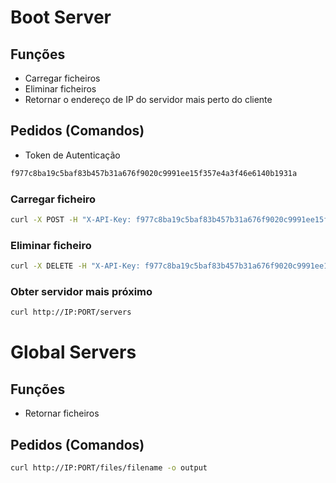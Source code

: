 # Boot Server
## Funções
- Carregar ficheiros
- Eliminar ficheiros
- Retornar o endereço de IP do servidor mais perto do cliente

## Pedidos (Comandos)
- Token de Autenticação 
```bash
f977c8ba19c5baf83b457b31a676f9020c9991ee15f357e4a3f46e6140b1931a
```
### Carregar ficheiro
```bash
curl -X POST -H "X-API-Key: f977c8ba19c5baf83b457b31a676f9020c9991ee15f357e4a3f46e6140b1931a" -F "file=path/to/file" http://IP:PORT/upload
```
### Eliminar ficheiro
```bash
curl -X DELETE -H "X-API-Key: f977c8ba19c5baf83b457b31a676f9020c9991ee15f357e4a3f46e6140b1931a" http://IP:PORT/delete/filename
```
### Obter servidor mais próximo
```bash
curl http://IP:PORT/servers
```
# Global Servers
## Funções
- Retornar ficheiros

## Pedidos (Comandos)
```bash
curl http://IP:PORT/files/filename -o output
```